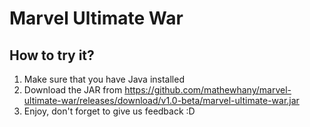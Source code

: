 # Marvel Ultimate War

## How to try it?
1. Make sure that you have Java installed
2. Download the JAR from https://github.com/mathewhany/marvel-ultimate-war/releases/download/v1.0-beta/marvel-ultimate-war.jar
3. Enjoy, don't forget to give us feedback :D
